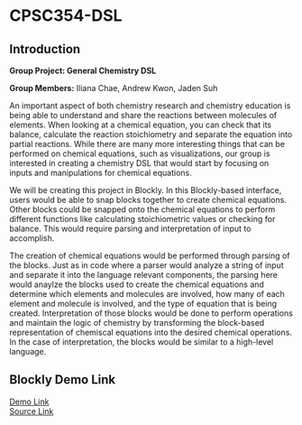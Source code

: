 # CPSC354-DSL

## Introduction
**Group Project: General Chemistry DSL**

**Group Members:** Iliana Chae, Andrew Kwon, Jaden Suh

An important aspect of both chemistry research and chemistry education is being able to understand and share the reactions between molecules of elements. When looking at a chemical equation, you can check that its balance, calculate the reaction stoichiometry and separate the equation into partial reactions. While there are many more interesting things that can be performed on chemical equations, such as visualizations, our group is interested in creating a chemistry DSL that would start by focusing on inputs and manipulations for chemical equations.

We will be creating this project in Blockly. In this Blockly-based interface, users would be able to snap blocks together to create chemical equations. Other blocks could be snapped onto the chemical equations to perform different functions like calculating stoichiometric values or checking for balance. This would require parsing and interpretation of input to accomplish.

The creation of chemical equations would be performed through parsing of the blocks. Just as in code where a parser would analyze a string of input and separate it into the language relevant components, the parsing here would anaylze the blocks used to create the chemical equations and determine which elements and molecules are involved, how many of each element and molecule is involved, and the type of equation that is being created. Interpretation of those blocks would be done to perform operations and maintain the logic of chemistry by transforming the block-based representation of chemiscal equations into the desired chemical operations. In the case of interpretation, the blocks would be similar to a high-level language.

## Blockly Demo Link
[Demo Link](https://ilianachae.github.io/CPSC354-DSL/) \
[Source Link](https://github.com/ilianachae/CPSC354-DSL/tree/main/milestone1/design-blocks)
